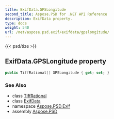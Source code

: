 ```yaml
---
title: ExifData.GPSLongitude
second_title: Aspose.PSD for .NET API Reference
description: ExifData property. 
type: docs
weight: 540
url: /net/aspose.psd.exif/exifdata/gpslongitude/
---
```

{{< psd/tize >}}
## ExifData.GPSLongitude property

```csharp
public TiffRational[] GPSLongitude { get; set; }
```

### See Also

* class [TiffRational](../../../aspose.psd.fileformats.tiff/tiffrational/)
* class [ExifData](../)
* namespace [Aspose.PSD.Exif](../../exifdata/)
* assembly [Aspose.PSD](../../../)


